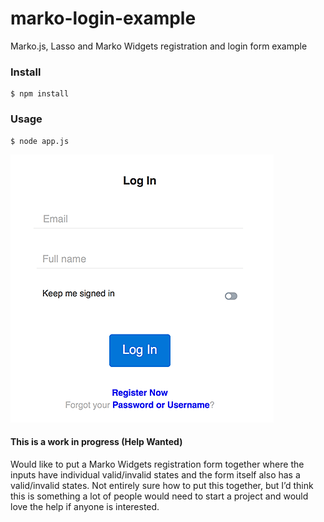 # marko-login-example
Marko.js, Lasso and Marko Widgets registration and login form example

### Install

```
$ npm install
```

### Usage

```
$ node app.js
```


![Login](https://raw.githubusercontent.com/danrichman/marko-login-example/master/img/login.png)

#### This is a work in progress (Help Wanted)

Would like to put a Marko Widgets registration form together where the inputs have individual valid/invalid states and the form itself also has a valid/invalid states. Not entirely sure how to put this together, but I’d think this is something a lot of people would need to start a project and would love the help if anyone is interested.
